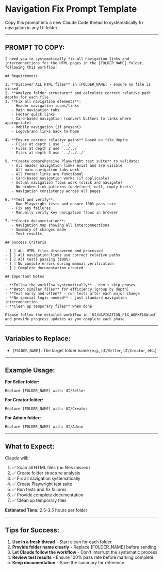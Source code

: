 # Navigation Fix Prompt Template

Copy this prompt into a new Claude Code thread to systematically fix navigation in any UI folder.

---

## PROMPT TO COPY:

```
I need you to systematically fix all navigation links and interconnections for the HTML pages in the [FOLDER_NAME] folder, following this workflow:

## Requirements

1. **Discover ALL HTML files** in [FOLDER_NAME] - ensure no file is missed
2. **Analyze folder structure** and calculate correct relative path depths for each file
3. **Fix all navigation elements**:
   - Header navigation icons/links
   - Main navigation tabs
   - Footer quick links
   - Card-based navigation (convert buttons to links where appropriate)
   - Mobile navigation (if present)
   - Logo/brand links back to home

4. **Ensure correct relative paths** based on file depth:
   - Files at depth 1 use `../`
   - Files at depth 2 use `../../`
   - Files at depth 3 use `../../../`

5. **Create comprehensive Playwright test suite** to validate:
   - All header navigation links exist and are visible
   - All main navigation tabs work
   - All footer links are functional
   - Card-based navigation works (if applicable)
   - Actual navigation flows work (click and navigate)
   - No broken link patterns (undefined, null, empty hrefs)
   - Navigation consistency across all pages

6. **Test and verify**:
   - Run Playwright tests and ensure 100% pass rate
   - Fix any failures
   - Manually verify key navigation flows in browser

7. **Create documentation**:
   - Navigation map showing all interconnections
   - Summary of changes made
   - Test results

## Success Criteria

- [ ] ALL HTML files discovered and processed
- [ ] All navigation links use correct relative paths
- [ ] All tests passing (100%)
- [ ] No console errors during manual verification
- [ ] Complete documentation created

## Important Notes

- **Follow the workflow systematically** - don't skip phases
- **Batch similar files** for efficiency (group by depth)
- **Test early and often** - run tests after each major change
- **No special logic needed** - just standard navigation interconnection
- **Clean up temporary files** when done

Please follow the detailed workflow in `UI/NAVIGATION_FIX_WORKFLOW.md` and provide progress updates as you complete each phase.
```

---

## Variables to Replace:

- `[FOLDER_NAME]`: The target folder name (e.g., `UI/Seller`, `UI/Creator`, etc.)

---

## Example Usage:

**For Seller folder:**
```
Replace [FOLDER_NAME] with: UI/Seller
```

**For Creator folder:**
```
Replace [FOLDER_NAME] with: UI/Creator
```

**For Admin folder:**
```
Replace [FOLDER_NAME] with: UI/Admin
```

---

## What to Expect:

Claude will:
1. ✅ Scan all HTML files (no files missed)
2. ✅ Create folder structure analysis
3. ✅ Fix all navigation systematically
4. ✅ Create Playwright test suite
5. ✅ Run tests and fix failures
6. ✅ Provide complete documentation
7. ✅ Clean up temporary files

**Estimated Time**: 2.5-3.5 hours per folder

---

## Tips for Success:

1. **Use in a fresh thread** - Start clean for each folder
2. **Provide folder name clearly** - Replace [FOLDER_NAME] before sending
3. **Let Claude follow the workflow** - Don't interrupt the systematic process
4. **Review test results** - Ensure 100% pass rate before marking complete
5. **Keep documentation** - Save the summary for reference
